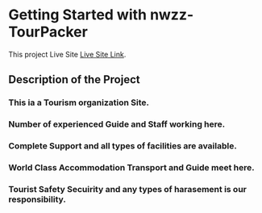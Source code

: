 # Getting Started with nwzz-TourPacker

This project Live Site [Live Site Link](https://nwzz-tourpacker.web.app/).

## Description of the Project

### This ia a Tourism organization Site. 
### Number of experienced Guide and Staff working here.
### Complete Support and all types of facilities are available.
### World Class Accommodation Transport and Guide meet here.
### Tourist Safety Secuirity and any types of harasement is our responsibility.

